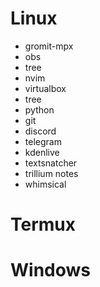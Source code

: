 # Linux 

- gromit-mpx
- obs
- tree
- nvim
- virtualbox
- tree
- python
- git
- discord
- telegram
- kdenlive
- textsnatcher
- trillium notes
- whimsical

# Termux


# Windows
